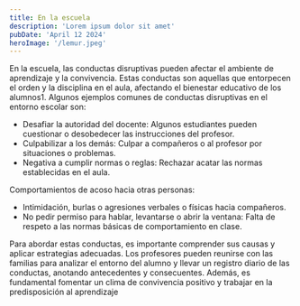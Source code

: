 ```yaml
---
title: En la escuela 
description: 'Lorem ipsum dolor sit amet'
pubDate: 'April 12 2024'
heroImage: '/lemur.jpeg'
---
```


En la escuela, las conductas disruptivas pueden afectar el ambiente de aprendizaje y la convivencia. Estas conductas son aquellas que entorpecen el orden y la disciplina en el aula, afectando el bienestar educativo de los alumnos1. Algunos ejemplos comunes de conductas disruptivas en el entorno escolar son:

- Desafiar la autoridad del docente: Algunos estudiantes pueden cuestionar o desobedecer las instrucciones del profesor.
- Culpabilizar a los demás: Culpar a compañeros o al profesor por situaciones o problemas.
- Negativa a cumplir normas o reglas: Rechazar acatar las normas establecidas en el aula.

Comportamientos de acoso hacia otras personas:
- Intimidación, burlas o agresiones verbales o físicas hacia compañeros.
- No pedir permiso para hablar, levantarse o abrir la ventana: Falta de respeto a las normas básicas de comportamiento en clase.

Para abordar estas conductas, es importante comprender sus causas y aplicar estrategias adecuadas. Los profesores pueden reunirse con las familias para analizar el entorno del alumno y llevar un registro diario de las conductas, anotando antecedentes y consecuentes. Además, es fundamental fomentar un clima de convivencia positivo y trabajar en la predisposición al aprendizaje